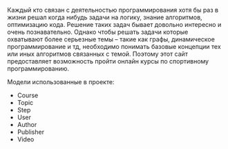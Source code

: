 Каждый кто связан с деятельностью программирования хотя бы раз в жизни решал когда нибудь задачи на логику, знание алгоритмов, оптимизацию кода. Решение таких задач бывает довольно интересно и очень познавательно. Однако чтобы решать задачи которые охватывают более серьезные темы – такие как графы, динамическое программирование и тд, необходимо понимать базовые концепции тех или иных алгоритмов связанных с темой. Поэтому этот сайт предоставляет возможность пройти онлайн курсы по спортивному программированию. 

Модели использованные в проекте:
 - Course
 - Topic
 - Step
 - User
 - Author
 - Publisher
 - Video
